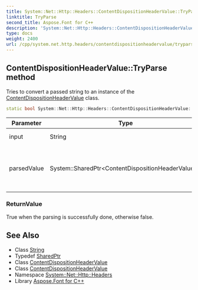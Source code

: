```yaml
---
title: System::Net::Http::Headers::ContentDispositionHeaderValue::TryParse method
linktitle: TryParse
second_title: Aspose.Font for C++
description: 'System::Net::Http::Headers::ContentDispositionHeaderValue::TryParse method. Tries to convert a passed string to an instance of the ContentDispositionHeaderValue class in C++.'
type: docs
weight: 2400
url: /cpp/system.net.http.headers/contentdispositionheadervalue/tryparse/
---
```

## ContentDispositionHeaderValue::TryParse method


Tries to convert a passed string to an instance of the [ContentDispositionHeaderValue](../) class.

```cpp
static bool System::Net::Http::Headers::ContentDispositionHeaderValue::TryParse(String input, System::SharedPtr<ContentDispositionHeaderValue> &parsedValue)
```


| Parameter | Type | Description |
| --- | --- | --- |
| input | String | A string to parse. |
| parsedValue | System::SharedPtr\<ContentDispositionHeaderValue\>\& | An instance where a parsed object will be assigned. |

### ReturnValue

True when the parsing is successfully done, otherwise false.

## See Also

* Class [String](../../../system/string/)
* Typedef [SharedPtr](../../../system/sharedptr/)
* Class [ContentDispositionHeaderValue](../)
* Class [ContentDispositionHeaderValue](../)
* Namespace [System::Net::Http::Headers](../../)
* Library [Aspose.Font for C++](../../../)
